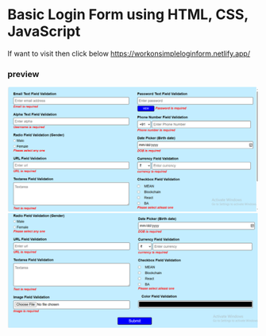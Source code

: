 # Basic Login Form using HTML, CSS, JavaScript

If  want to visit then click below
https://workonsimpleloginform.netlify.app/
<br>
### preview


![image1](image1.png)
![image1](image2.png)
